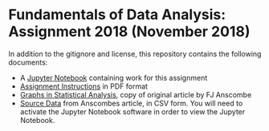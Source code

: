 # Fundamentals of Data Analysis: Assignment 2018 (November 2018)

In addition to the gitignore and license, this repository contains the following documents:

* A [Jupyter Notebook](https://github.com/davesheils/Anscombe/blob/master/Assignment%202018%20-%20Anscombe%20-%20David%20Sheils.ipynb) containing work for this assignment
* [Assignment Instructions](https://github.com/davesheils/Anscombe/blob/master/Fundamentals%20Data%20Analysis%20-%20assignment.pdf) in PDF format
* [Graphs in Statistical Analysis](https://github.com/davesheils/Anscombe/blob/master/Graphs%20in%20Statistical%20Analysis.pdf), copy of original article by FJ Anscombe
* [Source Data](https://github.com/davesheils/Anscombe/blob/master/Anscombe%20Datasets%201%20-%204.csv) from Anscombes article, in CSV form.
You will need to activate the Jupyter Notebook software in order to view the Jupyter Notebook.
